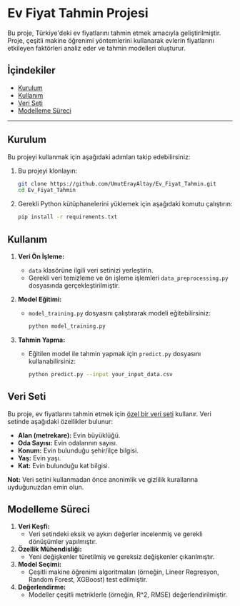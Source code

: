 # Ev Fiyat Tahmin Projesi

Bu proje, Türkiye'deki ev fiyatlarını tahmin etmek amacıyla geliştirilmiştir. Proje, çeşitli makine öğrenimi yöntemlerini kullanarak evlerin fiyatlarını etkileyen faktörleri analiz eder ve tahmin modelleri oluşturur.

## İçindekiler
- [Kurulum](#kurulum)
- [Kullanım](#kullanım)
- [Veri Seti](#veri-seti)
- [Modelleme Süreci](#modelleme-süreci)

---

## Kurulum

Bu projeyi kullanmak için aşağıdaki adımları takip edebilirsiniz:

1. Bu projeyi klonlayın:
    ```bash
    git clone https://github.com/UmutErayAltay/Ev_Fiyat_Tahmin.git
    cd Ev_Fiyat_Tahmin
    ```

2. Gerekli Python kütüphanelerini yüklemek için aşağıdaki komutu çalıştırın:
    ```bash
    pip install -r requirements.txt
    ```

## Kullanım

1. **Veri Ön İşleme:** 
   - `data` klasörüne ilgili veri setinizi yerleştirin.
   - Gerekli veri temizleme ve ön işleme işlemleri `data_preprocessing.py` dosyasında gerçekleştirilmiştir.

2. **Model Eğitimi:**
   - `model_training.py` dosyasını çalıştırarak modeli eğitebilirsiniz:
     ```bash
     python model_training.py
     ```

3. **Tahmin Yapma:**
   - Eğitilen model ile tahmin yapmak için `predict.py` dosyasını kullanabilirsiniz:
     ```bash
     python predict.py --input your_input_data.csv
     ```

## Veri Seti

Bu proje, ev fiyatlarını tahmin etmek için [özel bir veri seti](data/) kullanır. Veri setinde aşağıdaki özellikler bulunur:
- **Alan (metrekare):** Evin büyüklüğü.
- **Oda Sayısı:** Evin odalarının sayısı.
- **Konum:** Evin bulunduğu şehir/ilçe bilgisi.
- **Yaş:** Evin yaşı.
- **Kat:** Evin bulunduğu kat bilgisi.

**Not:** Veri setini kullanmadan önce anonimlik ve gizlilik kurallarına uyduğunuzdan emin olun.

## Modelleme Süreci

1. **Veri Keşfi:**
   - Veri setindeki eksik ve aykırı değerler incelenmiş ve gerekli dönüşümler yapılmıştır.
2. **Özellik Mühendisliği:**
   - Yeni değişkenler türetilmiş ve gereksiz değişkenler çıkarılmıştır.
3. **Model Seçimi:**
   - Çeşitli makine öğrenimi algoritmaları (örneğin, Lineer Regresyon, Random Forest, XGBoost) test edilmiştir.
4. **Değerlendirme:**
   - Modeller çeşitli metriklerle (örneğin, R^2, RMSE) değerlendirilmiştir.

